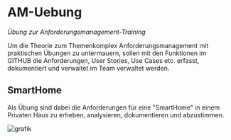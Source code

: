 # AM-Uebung
*Übung zur Anforderungsmanagement-Training*

Um die Theorie zum Themenkomplex Anforderungsmanagement mit praktischen Übungen zu untermauern, sollen mit den Funktionen im GITHUB die Anforderungen, User Stories, Use Cases etc. erfasst, dokumentiert und verwaltet im Team verwaltet werden. 

## SmartHome 
Als Übung sind dabei die Anforderungen für eine "SmartHome" in einem Privaten Haus zu erheben, analysieren, dokumentieren und abzustimmen.

![grafik](https://user-images.githubusercontent.com/78310643/213867000-79107f99-f75a-473e-8d58-7aff136f0ac4.png)
